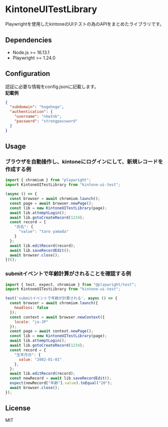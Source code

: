# KintoneUITestLibrary

Playwrightを使用したkintoneのUIテストの為のAPIをまとめたライブラリです。

## Dependencies

- Node.js >= 16.13.1
- Playwright >= 1.24.0

## Configuration

認証に必要な情報をconfig.jsonに記載します。  
__記載例__
```json
{
  "subdomain": "hogehoge",
  "authentication": {
    "username": "nkwtnb",
    "password": "strongpassword"
  }
}
```

## Usage
### ブラウザを自動操作し、kintoneにログインにして、新規レコードを作成する例
```javascript
import { chromium } from "playwright";
import KintoneUITestLibrary from "kintone-ui-test";

(async () => {
  const browser = await chromium.launch();
  const page = await browser.newPage();
  const lib = new KintoneUITestLibrary(page);
  await lib.attemptLogin();
  await lib.gotoCreateRecord(1234);
  const record = {
    "氏名": {
      "value": "taro yamada"
    }
  };
  await lib.editRecord(record);
  await lib.saveRecordEdit();
  await browser.close();
})();
```
### submitイベントで年齢計算がされることを確認する例
```javascript
import { test, expect, chromium } from "@playwright/test";
import KintoneUITestLibrary from "kintone-ui-test";

test('submitイベントで年齢が計算される', async () => {
  const browser = await chromium.launch({
    headless: false
  });
  const context = await browser.newContext({
    locale: "ja-JP"
  });
  const page = await context.newPage();
  const lib = new KintoneUITestLibrary(page);
  await lib.attemptLogin();
  await lib.gotoCreateRecord(1234);
  const record = {
    "生年月日": {
      value: "2002-01-01"
    },
  };
  await lib.editRecord(record);
  const newRecord = await lib.saveRecordEdit();
  expect(newRecord["年齢"].value).toEqual("20");
  await browser.close();
});
```

## License
MIT